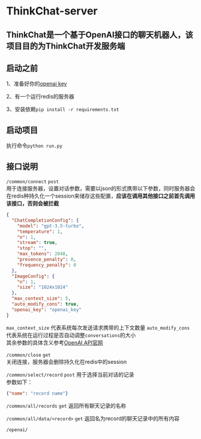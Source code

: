 # ThinkChat-server
## ThinkChat是一个基于OpenAI接口的聊天机器人，该项目目的为ThinkChat开发服务端

## 启动之前
1、准备好你的[openai key](https://platform.openai.com/account/api-keys)  

2、有一个运行redis的服务器  

3、安装依赖```pip install -r requirements.txt```

## 启动项目
执行命令```python run.py```

## 接口说明
```/common/connect``` ```post```  
用于连接服务器，设置对话参数，需要以json的形式携带以下参数，同时服务器会在redis种持久化一个session来储存这些配置，**应该在调用其他接口之前首先调用该接口，否则会被拦截**
```json
{
  "ChatCompletionConfig": {
    "model": "gpt-3.5-turbo",
    "temperature": 1,
    "n": 1,
    "stream": true,
    "stop": "",
    "max_tokens": 2048,
    "presence_penalty": 0,
    "frequency_penalty": 0
  },
  "ImageConfig": {
    "n": 1,
    "size": "1024x1024"
  },
  "max_context_size": 5,
  "auto_modify_cons": true,
  "openai_key": "openai_key"
}
```  
```max_context_size``` 代表系统每次发送请求携带的上下文数量
```auto_modify_cons``` 代表系统在运行过程是否自动调整```conversations```的大小  
其余参数的具体含义参考[OpenAI API官网](https://platform.openai.com/docs/api-reference)
  
```/common/close``` ```get```  
关闭连接，服务器会删除持久化在redis中的session  
  
```/common/select/record``` ```post```
用于选择当前对话的记录  
参数如下：  
```json
{"name": "record name"}
```

```/common/all/records``` ```get```
返回所有聊天记录的名称  
  
```/common/all/data/<record>``` ```get```
返回名为record的聊天记录中的所有内容 
  
```/openai/```